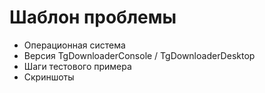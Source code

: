 # Шаблон проблемы

- Операционная система
- Версия TgDownloaderConsole / TgDownloaderDesktop
- Шаги тестового примера
- Скриншоты
